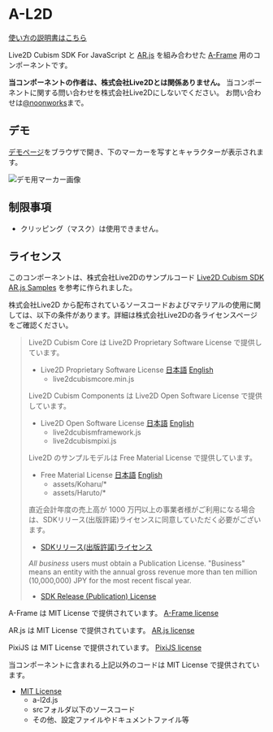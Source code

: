 ﻿# A-L2D

[使い方の説明書はこちら](https://github.com/noonworks/a-l2d/wiki/%E3%81%AF%E3%81%98%E3%82%81%E3%81%AB)

Live2D Cubism SDK For JavaScript と
[AR.js](https://github.com/jeromeetienne/AR.js)
を組み合わせた
[A-Frame](https://aframe.io/) 用のコンポーネントです。

**当コンポーネントの作者は、株式会社Live2Dとは関係ありません。**
当コンポーネントに関する問い合わせを株式会社Live2Dにしないでください。
お問い合わせは[@noonworks](https://twitter.com/noonworks)まで。

## デモ

[デモページ](https://noonworks.github.io/a-l2d/demo.html)をブラウザで開き、下のマーカーを写すとキャラクターが表示されます。

![デモ用マーカー画像](https://noonworks.github.io/a-l2d/HIRO.png)

## 制限事項

- クリッピング（マスク）は使用できません。

## ライセンス

このコンポーネントは、株式会社Live2Dのサンプルコード
[Live2D Cubism SDK AR.js Samples](https://github.com/Live2D/CubismARjsSample)
を参考に作られました。

株式会社Live2D から配布されているソースコードおよびマテリアルの使用に関しては、以下の条件があります。詳細は株式会社Live2Dの各ライセンスページをご確認ください。

> Live2D Cubism Core は Live2D Proprietary Software License で提供しています。
>
> - Live2D Proprietary Software License
> [日本語](http://www.live2d.com/eula/live2d-proprietary-software-license-agreement_jp.html)
> [English](http://www.live2d.com/eula/live2d-proprietary-software-license-agreement_en.html)
>   - live2dcubismcore.min.js
>
> Live2D Cubism Components は Live2D Open Software License で提供しています。
>
> - Live2D Open Software License
> [日本語](http://www.live2d.com/eula/live2d-open-software-license-agreement_jp.html)
> [English](http://www.live2d.com/eula/live2d-open-software-license-agreement_en.html)
>   - live2dcubismframework.js
>   - live2dcubismpixi.js
>
> Live2D のサンプルモデルは Free Material License で提供しています。
>
> - Free Material License
> [日本語](http://www.live2d.com/eula/live2d-free-material-license-agreement_jp.html)
> [English](http://www.live2d.com/eula/live2d-free-material-license-agreement_en.html)
>   - assets/Koharu/*
>   - assets/Haruto/*
>
> 直近会計年度の売上高が 1000 万円以上の事業者様がご利用になる場合は、SDKリリース(出版許諾)ライセンスに同意していただく必要がございます。
>
> - [SDKリリース(出版許諾)ライセンス](http://www.live2d.com/ja/products/releaselicense)
>
> *All business* users must obtain a Publication License. "Business" means an entity  with the annual gross revenue more than ten million (10,000,000) JPY for the most recent fiscal year.
>
> - [SDK Release (Publication) License](http://www.live2d.com/en/products/releaselicense)

A-Frame は MIT License で提供されています。
[A-Frame license](https://github.com/aframevr/aframe/blob/master/LICENSE)

AR.js は MIT License で提供されています。
[AR.js license](https://github.com/jeromeetienne/AR.js/blob/master/LICENSE.txt)

PixiJS は MIT License で提供されています。
[PixiJS license](https://github.com/pixijs/pixi.js/blob/dev/LICENSE)

当コンポーネントに含まれる上記以外のコードは MIT License で提供されています。

- [MIT License](https://github.com/noonworks/a-l2d/blob/master/LICENSE)
  - a-l2d.js
  - srcフォルダ以下のソースコード
  - その他、設定ファイルやドキュメントファイル等
